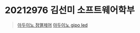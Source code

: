 # 20212976 김선미 소프트웨어학부

> [아두이노 점멸제어](https://github.com/kimsunmi-2021976/arduinoPJ/blob/master/04_example_3.ino.ino)
> [아두이노 gipo led](https://github.com/kimsunmi-2021976/arduinoPJ/blob/master/05_pratice_2.ino.ino)
